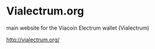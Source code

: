 Vialectrum.org
============

main website for the Viacoin Electrum wallet (Vialectrum)

http://vialectrum.org/
